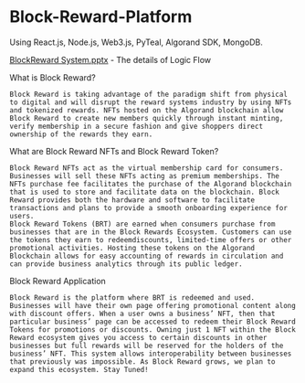 # Block-Reward-Platform

Using React.js, Node.js, Web3.js, PyTeal, Algorand SDK, MongoDB.

 [BlockReward System.pptx](https://github.com/V-perseus/Block-Reward-Platform/files/9885189/BlockReward.System.pptx) - The details of Logic Flow

What is Block Reward?

    Block Reward is taking advantage of the paradigm shift from physical to digital and will disrupt the reward systems industry by using NFTs and tokenized rewards. NFTs hosted on the Algorand blockchain allow Block Reward to create new members quickly through instant minting, verify membership in a secure fashion and give shoppers direct ownership of the rewards they earn.

What are Block Reward NFTs and Block Reward Token?

    Block Reward NFTs act as the virtual membership card for consumers. Businesses will sell these NFTs acting as premium memberships. The NFTs purchase fee facilitates the purchase of the Algorand blockchain that is used to store and facilitate data on the blockchain. Block Reward provides both the hardware and software to facilitate transactions and plans to provide a smooth onboarding experience for users.
    Block Reward Tokens (BRT) are earned when consumers purchase from businesses that are in the Block Rewards Ecosystem. Customers can use the tokens they earn to redeemdiscounts, limited-time offers or other promotional activities. Hosting these tokens on the Algorand Blockchain allows for easy accounting of rewards in circulation and can provide business analytics through its public ledger.
    
Block Reward Application

    Block Reward is the platform where BRT is redeemed and used. Businesses will have their own page offering promotional content along with discount offers. When a user owns a business’ NFT, then that particular business’ page can be accessed to redeem their Block Reward Tokens for promotions or discounts. Owning just 1 NFT within the Block Reward ecosystem gives you access to certain discounts in other businesses but full rewards will be reserved for the holders of the business’ NFT. This system allows interoperability between businesses that previously was impossible. As Block Reward grows, we plan to expand this ecosystem. Stay Tuned!
